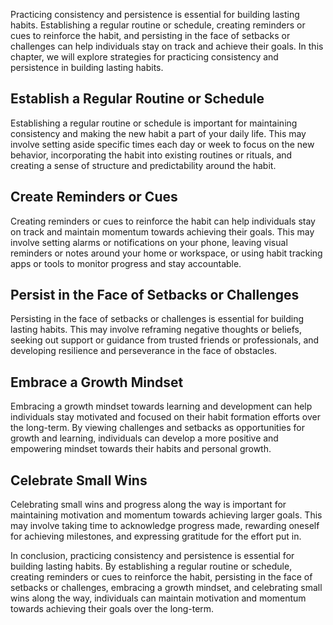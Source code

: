 
Practicing consistency and persistence is essential for building lasting habits. Establishing a regular routine or schedule, creating reminders or cues to reinforce the habit, and persisting in the face of setbacks or challenges can help individuals stay on track and achieve their goals. In this chapter, we will explore strategies for practicing consistency and persistence in building lasting habits.

Establish a Regular Routine or Schedule
---------------------------------------

Establishing a regular routine or schedule is important for maintaining consistency and making the new habit a part of your daily life. This may involve setting aside specific times each day or week to focus on the new behavior, incorporating the habit into existing routines or rituals, and creating a sense of structure and predictability around the habit.

Create Reminders or Cues
------------------------

Creating reminders or cues to reinforce the habit can help individuals stay on track and maintain momentum towards achieving their goals. This may involve setting alarms or notifications on your phone, leaving visual reminders or notes around your home or workspace, or using habit tracking apps or tools to monitor progress and stay accountable.

Persist in the Face of Setbacks or Challenges
---------------------------------------------

Persisting in the face of setbacks or challenges is essential for building lasting habits. This may involve reframing negative thoughts or beliefs, seeking out support or guidance from trusted friends or professionals, and developing resilience and perseverance in the face of obstacles.

Embrace a Growth Mindset
------------------------

Embracing a growth mindset towards learning and development can help individuals stay motivated and focused on their habit formation efforts over the long-term. By viewing challenges and setbacks as opportunities for growth and learning, individuals can develop a more positive and empowering mindset towards their habits and personal growth.

Celebrate Small Wins
--------------------

Celebrating small wins and progress along the way is important for maintaining motivation and momentum towards achieving larger goals. This may involve taking time to acknowledge progress made, rewarding oneself for achieving milestones, and expressing gratitude for the effort put in.

In conclusion, practicing consistency and persistence is essential for building lasting habits. By establishing a regular routine or schedule, creating reminders or cues to reinforce the habit, persisting in the face of setbacks or challenges, embracing a growth mindset, and celebrating small wins along the way, individuals can maintain motivation and momentum towards achieving their goals over the long-term.
